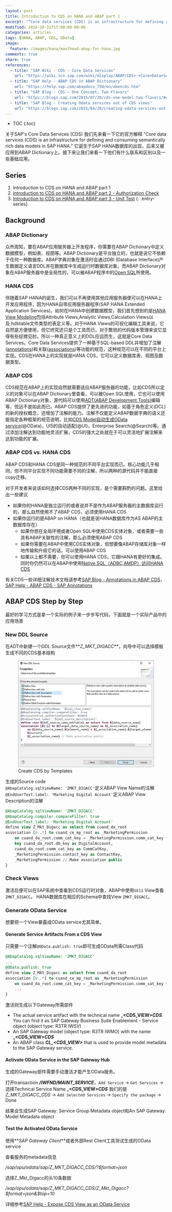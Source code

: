 ```yaml
---
layout: post
title: Introduction to CDS on HANA and ABAP part 1
excerpt: "“Core data services (CDS) is an infrastructure for defining and consuming semantically rich data models in SAP HANA.” 它诞生于SAP HANA数据库的出现，后来又被应用到ABAP Dictionary上。"
modified: 2016-10-21T17:00:00-00:00
categories: articles
tags: [HANA, ABAP, CDS, OData]
image:
  feature: /images/hana/masthead-abap-for-hana.jpg
comments: true
share: true
references:
  - title: "SAP Wiki - CDS - Core Data Services"
    url: "https://wiki.scn.sap.com/wiki/display/ABAP/CDS+-+Core+Data+Services"
  - title: "SAP Help - ABAP CDS in ABAP Dictionary"
    url: "https://help.sap.com/abapdocu_750/en/abencds.htm"
  - title: "SAP Blog - CDS – One Concept, Two Flavors"
    url: "https://blogs.sap.com/2015/07/20/cds-one-model-two-flavors/#comment-344403"
  - title: "SAP Blog - Creating Odata services out of CDS views"
    url: "https://blogs.sap.com/2015/04/20/creating-odata-services-out-of-cds-views/"
---
```


* TOC
{:toc}

关于SAP's Core Data Services (CDS) 我们先来看一下它的官方解释 “Core data services (CDS) is an infrastructure for defining and consuming semantically rich data models in SAP HANA.” 它诞生于SAP HANA数据库的出现，后来又被应用到ABAP Dictionary上。接下来让我们来看一下他们有什么联系和区别以及一些基础应用。

## Series

1. Introduction to CDS on HANA and ABAP part 1
2. [Introduction to CDS on HANA and ABAP part 2 - Authorization Check](/articles/cds-on-hana-and-abap-part-2/)
3. [Introduction to CDS on HANA and ABAP part 3 - Unit Test](/articles/cds-on-hana-and-abap-part-3/)
{: .entry-series}

## Background

### ABAP Dictionary

众所周知，要在ABAP应用服务器上开发程序，你需要在ABAP Dictionary中定义数据模型，例如表、视图等。ABAP Dictionary是平台独立的，也就是说它不依赖于任何一种数据库。ABAP字典对象在激活时会通过DBI (Database Interface)产生数据定义语言DDL并在数据库中生成运行时数据库对象。而ABAP Dictionary对象在ABAP服务器中是全局性的，可以被ABAP程序中的[Open SQL][7]所使用。

### HANA CDS

伴随着SAP HANA的诞生，我们可以不再使用其他应用服务器便可以在HANA上开发应用程序，因为HANA自带应用服务器程序(SAP HANA Extended Application Services)。如何在HANA中创建数据模型，我们首先想到的是[HANA View Modeling][8]包括Attribute Views,Analytic Views,Calculation Views以及.hdbtable文件类型的表定义等。对于HANA Views的可视化编辑工具来说，它自然是方便使用，但它终究还只是个工具而已，对于繁琐的代码版本管理来说它显得有些捉襟见肘。所以一种真正意义上的DDL应运而生，这就是Core Data Services。Core Data Services提供了一种基于SQL-based DDL并增加了注解([annotations][9])和关联([associations][10])等功能的规范，这种规范可以在不同的平台上实现。CDS在HANA上的实现就是HANA CDS，它可以定义数据库表、视图及数据类型。

### ABAP CDS

CDS规范在ABAP上的实现自然就需要适应ABAP服务器的功能，比如CDS所以定义的对象可以在ABAP Dictionary里查看，可以被Open SQL使用，它也可以使用ABAP Dictionary对象，源代码可以使用[ADT(ABAP Development Tools)][6]编辑等，但远不是如此而已。ABAP CDS提供了更先进的功能，如基于角色定义(DCL)的新的授权概念，还增加了注解的能力。注解不仅能定义ABAP数据字典的语义还能指定各种框架的规范说明，比如[CDS Model自动生成OData service][11](@OData)，UI5的自动适配(@UI)，Enterprise Search(@Search)等。通过添加注解达到功能地灵活扩展，CDS的强大之处就在于可以灵活地扩展注解来达到功能的扩展。

### ABAP CDS vs. HANA CDS

ABAP CDS和HANA CDS是同一种规范的不同平台实现而已。核心功能几乎相同，但不同平台实现不同功能需要不同的注解，所以两种的源代码并不能直接copy迁移。

对于开发者来说该如何选择CDS两种不同的实现，是个需要斟酌的问题。这里给出一些建议

* 如果你的HANA是独立运行的或者说并不是作为ABAP服务器的主数据库运行的，那么自然使用不了ABAP CDS，必须使用HANA CDS
* 如果你运行的是ABAP on HANA（也就是说HANA数据库作为AS ABAP的主数据库存在）
	* 如果你想在全局环境或者Open SQL中使用CDS实体对象，或者需要一些具有ABAP关联性的注解，那么必须使用ABAP CDS
	* 如果你需要在ABAP中使用CDS实体对象，但想要像ABAP存储库对象一样地传输和升级它的话，可以使用ABAP CDS
	* 如果以上都不需要，你可以使用HANA CDS，它跟HANA有更好的集成。同时你仍然可以在ABAP中使用[Native SQL（ADBC,AMDP）访问HANA CDS][5]

有关CDS一些详细注解技术文档请参考[SAP Blog - Annotations in ABAP CDS][2]， [SAP Help - ABAP CDS - SAP Annotations][3]


## ABAP CDS Step by Step

最好的学习方式是拿一个实际的例子来一步步写代码，下面就是一个实际产品中的应用场景

### New DDL Source

在ADT中新建一个DDL Source文件**_Z\_MKT\_DIGACC_**，向导中可以选择模板生成不同的CDS基本结构

<figure class="center">
	<img src="/images/abap/new-cds-template.jpg" alt="Create CDS by Templates">
	<figcaption>Create CDS by Templates</figcaption>
</figure>

生成的Source code<br/>
`@AbapCatalog.sqlViewName: 'ZMKT_DIGACC'`定义ABAP View Name的注解<br/>
`@EndUserText.label: 'Marketing Digital Account'`定义ABAP View Description的注解


```sql
@AbapCatalog.sqlViewName: 'ZMKT_DIGACC'
@AbapCatalog.compiler.compareFilter: true
@EndUserText.label: 'Marketing Digital Account'
define view Z_Mkt_Digacc as select from cuand_da_root
association [0..*] to cuand_ce_mp_root as _MarketingPermission
    on cuand_da_root.comm_cat_key = _MarketingPermission.comm_cat_key {
    key cuand_da_root.db_key as DigitalAccount,
    cuand_da_root.comm_cat_key as CommCatKey,
    _MarketingPermission.contact_key as ContactKey,
    _MarketingPermission // Make association public
}
```

### Check Views

激活后便可以在SAP系统中查看到CDS运行时对象，ABAP中使用`SE11` View查看`ZMKT_DIGACC`。
HANA数据库在相应的Schema中查找View `ZMKT_DIGACC`。

### Generate OData Service

想要把一个View暴露成OData service尤其简单。

#### Generate Service Artifacts From a CDS View

只需要一个注解`@OData.publish: true`即可生成OData所需Class代码

```sql
@AbapCatalog.sqlViewName: 'ZMKT_DIGACC'
...
@OData.publish: true
define view Z_Mkt_Digacc as select from cuand_da_root
association [0..*] to cuand_ce_mp_root as _MarketingPermission
    on cuand_da_root.comm_cat_key = _MarketingPermission.comm_cat_key {
    ...
}
```

激活则生成以下Gateway所需部件

* The actual service artifact with the technical name **_\<CDS_VIEW\>_CDS_**. You can find it as SAP Gateway Business Suite Enablement - Service object (object type: R3TR IWSV)
* An SAP Gateway model (object type: R3TR IWMO) with the name **_\<CDS_VIEW\>_CDS_**
* An ABAP class **_CL\_\<CDS_VIEW\>_** that is used to provide model metadata to the SAP Gateway service.

#### Activate OData Service in the SAP Gateway Hub

生成的Gateway部件需要手动激活才能产生OData服务。

打开transaction **_/IWFND/MAINT_SERVICE_**，`Add Service` -> `Get Services` -> 选择Technical Service Name **_\<CDS_VIEW\>_CDS_** 我们的是 *Z_MKT_DIGACC_CDS* -> `Add Selected Services` -> `Specify the package` -> Done

结果会生成SAP Gateway: Service Group Metadata object和An SAP Gateway: Model Metadata object

#### Test the Activated OData Service

使用**_SAP Gateway Client_**或者外部Rest Client工具测试生成的OData service

查看服务的metadata信息

_/sap/opu/odata/sap/Z_MKT_DIGACC_CDS/?$format=json_

选择Z_Mkt_Digacc的头10条数据

_/sap/opu/odata/sap/Z_MKT_DIGACC_CDS/Z_Mkt_Digacc?$format=json&$top=10_

详细参考[SAP Help - Expose CDS View as an OData Service][4]



[1]:https://blogs.sap.com/2015/07/20/cds-one-model-two-flavors/#comment-344403
[2]:https://blogs.sap.com/2015/11/13/abap-news-for-release-750-annotations-in-abap-cds/
[3]:http://help.sap.com/abapdocu_750/en/index.htm?file=abencds_annotations_sap.htm
[4]:http://help.sap.com/saphelp_nw75/helpdata/en/79/cb3bf4eafd4af9b39bc6842e5be8bd/content.htm
[5]:/articles/abap-development-for-sap-hana/
[6]:https://tools.hana.ondemand.com/#abap
[7]:https://help.sap.com/saphelp_nw70/helpdata/en/fc/eb3969358411d1829f0000e829fbfe/content.htm
[8]:http://help.sap.com/hana/SAP_HANA_Modeling_Guide_for_SAP_HANA_Studio_en.pdf
[9]:https://help.sap.com/saphelp_hanaplatform/helpdata/en/82/17aac86d9748d8b034797ecc8065b6/content.htm
[10]:https://help.sap.com/saphelp_hanaplatform/helpdata/en/10/fadeb42a7a4717982de96eee0e26be/content.htm
[11]:https://help.sap.com/saphelp_nw75/helpdata/en/79/cb3bf4eafd4af9b39bc6842e5be8bd/content.htm
[12]:https://blogs.sap.com/2015/04/20/creating-odata-services-out-of-cds-views/
